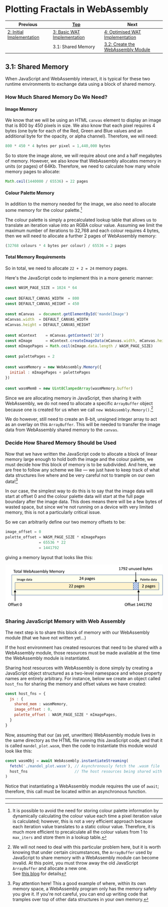 # Plotting Fractals in WebAssembly

| Previous | [Top](/chriswhealy/plotting-fractals-in-webassembly) | Next
|---|---|---
| [2: Initial Implementation](/chriswhealy/FractalWASM/02%20Initial%20Implementation/) | [3: Basic WAT Implementation](/chriswhealy/FractalWASM/03%20WAT%20Basic%20Implementation/) | [4: Optimised WAT Implementation](/chriswhealy/FractalWASM/04%20WAT%20Optimised%20Implementation/)
| | 3.1: Shared Memory | [3.2: Create the WebAssembly Module](/chriswhealy/FractalWASM/03%20WAT%20Basic%20Implementation/02/)

## 3.1: Shared Memory

When JavaScript and WebAssembly interact, it is typical for these two runtime environments to exchange data using a block of shared memory.


### How Much Shared Memory Do We Need?

#### Image Memory

We know that we will be using an HTML `canvas` element to display an image that is 800 by 450 pixels in size.
We also know that each pixel requires 4 bytes (one byte for each of the Red, Green and Blue values and an additional byte for the opacity, or alpha channel).
Therefore, we will need:

```javascript
800 * 450 * 4 bytes per pixel = 1,440,000 bytes
```

So to store the image alone, we will require about one and a half megabytes of memory.
However, we also know that WebAssembly allocates memory in units (or pages) of 64Kb.
Therefore, we need to calculate how many whole memory pages to allocate:

```javascript
Math.ceil(1440000 / 65536) = 22 pages
```

#### Colour Palette Memory

In addition to the memory needed for the image, we also need to allocate some memory for the colour palette.[^1]

The colour palette is simply a precalculated lookup table that allows us to translate an iteration value into an RGBA colour value.
Assuming we limit the maximum number of iterations to 32,768 and each colour requires 4 bytes, then we will need to allocate a further 2 pages of WebAssembly memory:

```javascript
(32768 colours * 4 bytes per colour) / 65536 = 2 pages
```

#### Total Memory Requirements

So in total, we need to allocate `22 + 2 = 24` memory pages.

Here's the JavaScript code to implement this in a more generic manner:

```javascript
const WASM_PAGE_SIZE = 1024 * 64

const DEFAULT_CANVAS_WIDTH  = 800
const DEFAULT_CANVAS_HEIGHT = 450

const mCanvas  = document.getElementById('mandelImage')
mCanvas.width  = DEFAULT_CANVAS_WIDTH
mCanvas.height = DEFAULT_CANVAS_HEIGHT

const mContext    = mCanvas.getContext('2d')
const mImage      = mContext.createImageData(mCanvas.width, mCanvas.height)
const mImagePages = Math.ceil(mImage.data.length / WASM_PAGE_SIZE)

const palettePages = 2

const wasmMemory = new WebAssembly.Memory({
  initial : mImagePages + palettePages
})

const wasmMem8 = new Uint8ClampedArray(wasmMemory.buffer)
```

Since we are allocating memory in JavaScript, then sharing it with WebAssembly, we do not need to allocate a specific `ArrayBuffer` object because one is created for us when we call `new WebAssembly.Memory()`.[^2]

We do however, still need to create an 8-bit, unsigned integer array to act as an overlay on this `ArrayBuffer`.
This will be needed to transfer the image data from WebAssembly shared memory to the `canvas`.

### Decide How Shared Memory Should be Used

Now that we have written the JavaScript code to allocate a block of linear memory large enough to hold both the image and the colour palette, we must decide how this block of memory is to be subdivided.
And here, we are free to follow any scheme we like &mdash; we just have to keep track of what data structures live where and be very careful not to trample on our own data![^3]

In our case, the simplest way to do this is to say that the image data will start at offset 0 and the colour palette data will start at the full page boundary after the image data.
This does means there will be a few bytes of wasted space, but since we're not running on a device with very limited memory, this is not a particularly critical issue.

So we can arbitrarily define our two memory offsets to be:

```javascript
image_offset = 0
palette_offset = WASM_PAGE_SIZE * mImagePages
               = 65536 * 22
               = 1441792
```

giving a memory layout that looks like this:

![Memory Layout](/assets/chriswhealy/Memory%20Layout.png)

### Sharing JavaScript Memory with Web Assembly

The next step is to share this block of memory with our WebAssembly module (that we have not written yet...)

If the host environment has created resources that need to be shared with a WebAssembly module, those resources must be made available at the time the WebAssembly module is instantiated.

Sharing host resources with WebAssembly is done simply by creating a JavaScript object structured as a two-level namespace and whose property names are entirely arbitrary.
For instance, below we create an object called `host_fns` for sharing the memory and offset values we have created:

```javascript
const host_fns = {
  js : {
    shared_mem : wasmMemory,
    image_offset : 0,
    palette_offset : WASM_PAGE_SIZE * mImagePages,
  }
}
```

Now, assuming that our (as yet, unwritten) WebAssembly module lives in the same directory as the HTML file running this JavaScript code, and that it is called `mandel_plot.wasm`, then the code to instantiate this module would look like this:

```javascript
const wasmObj = await WebAssembly.instantiateStreaming(
  fetch('./mandel_plot.wasm'), // Asynchronously fetch the .wasm file
  host_fns                     // The host resources being shared with this module instance
)
```

Notice that instantiating a WebAssembly module requires the use of `await`; therefore, this call must be located within an asynchronous function.

---

[^1]: It is possible to avoid the need for storing colour palette information by dynamically calculating the colour value each time a pixel iteration value is calculated; however, this is not a very efficient approach because each iteration value translates to a static colour value.  Therefore, it is much more efficient to precalculate all the colour values from 1 to `max_iters` and store them in a lookup table.
[^2]: We will not need to deal with this particular problem here, but it is worth knowing that under certain circumstances, the `ArrayBuffer` used by JavaScript to share memory with a WebAssembly module can become invalid.  At this point, you must throw away the old JavaScript `ArrayBuffer` and allocate a new one.<br>See [this blog](https://awesome.red-badger.com/chriswhealy/memory-grow-and-arraybuffers) for details
[^3]: Pay attention here!  This a good example of where, within its own memory space, a WebAssembly program only has the memory safety you give it.  If you're not careful, you can end up writing code that tramples over top of other data structures in your own memory.
